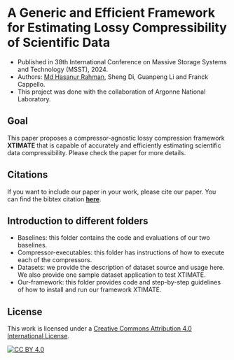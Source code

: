 A Generic and Efficient Framework for Estimating Lossy Compressibility of Scientific Data
=====

* Published in 38th International Conference on Massive Storage Systems and Technology (MSST), 2024. 
* Authors: [Md Hasanur Rahman](https://hasanur-rahman.github.io), Sheng Di, Guanpeng Li and Franck Cappello. 
* This project was done with the collaboration of Argonne National Laboratory.

## Goal
This paper proposes a compressor-agnostic lossy compression framework **XTIMATE** that is capable of accurately and efficiently estimating scientific data compressibility. Please check the paper for more details.

## Citations
If you want to include our paper in your work, please cite our paper. You can find the bibtex citation [**here**](https://hasanur-rahman.github.io/cites/MSST24-XTIMATE.bib). 


## Introduction to different folders
* Baselines: this folder contains the code and evaluations of our two baselines.
* Compressor-executables: this folder has instructions of how to execute each of the compressors.
* Datasets: we provide the description of dataset source and usage here. We also provide one sample dataset application to test XTIMATE.
* Our-framework: this folder provides code and step-by-step guidelines of how to install and run our framework XTIMATE.

## License

This work is licensed under a [Creative Commons Attribution 4.0 International License](https://creativecommons.org/licenses/by/4.0/).

[![CC BY 4.0](https://licensebuttons.net/l/by/4.0/88x31.png)](https://creativecommons.org/licenses/by/4.0/)
